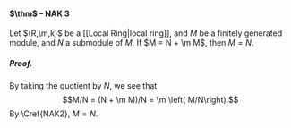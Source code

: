 #### $\thm$ – NAK 3
Let $(R,\m,k)$ be a [[Local Ring|local ring]], and $M$ be a finitely generated module, and $N$ a submodule of $M$. If $M = N + \m M$, then $M = N$.

##### *Proof.*
By taking the quotient by $N$, we see that $$M/N = (N + \m M)/N = \m \left( M/N\right).$$By \Cref{NAK2}, $M = N$.